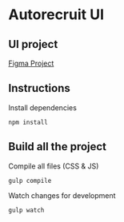 # Autorecruit UI

## UI project

[Figma Project](https://www.figma.com/proto/AaepQqIGwCLodRuYVu86Z3/Autorecruit?node-id=1%3A2&viewport=946%2C889%2C1.3978983163833618&scaling=scale-down-width)

## Instructions

Install dependencies

`npm install`

## Build all the project

Compile all files (CSS & JS)

`gulp compile`

Watch changes for development

`gulp watch`
